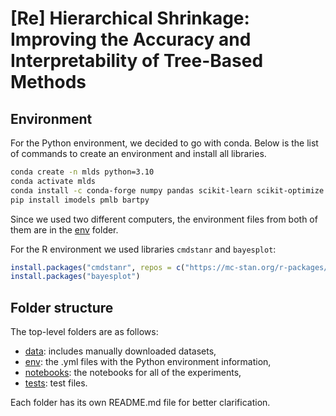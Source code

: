 # [Re] Hierarchical Shrinkage: Improving the Accuracy and Interpretability of Tree-Based Methods

## Environment

For the Python environment, we decided to go with conda. Below is the list of commands to create an environment and install all libraries.

```bash
conda create -n mlds python=3.10
conda activate mlds
conda install -c conda-forge numpy pandas scikit-learn scikit-optimize scipy nb_conda shap plotnine matplotlib tqdm
pip install imodels pmlb bartpy
```
Since we used two different computers, the environment files from both of them are in the [env](env) folder.

For the R environment we used libraries `cmdstanr` and `bayesplot`:
```R
install.packages("cmdstanr", repos = c("https://mc-stan.org/r-packages/", getOption("repos")))
install.packages("bayesplot")
```

## Folder structure

The top-level folders are as follows:
- [data](data/): includes manually downloaded datasets,
- [env](env/): the .yml files with the Python environment information,
- [notebooks](notebooks/): the notebooks for all of the experiments,
- [tests](tests/): test files.

Each folder has its own README.md file for better clarification.
